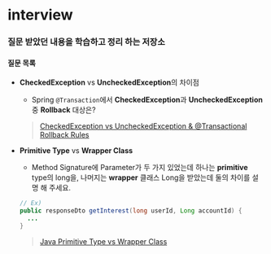 # interview

### 질문 받았던 내용을 학습하고 정리 하는 저장소

#### 질문 목록

- **CheckedException** vs **UncheckedException**의 차이점

  - Spring `@Transaction`에서 **CheckedException**과 **UncheckedException** 중 **Rollback** 대상은?

  > [CheckedException vs UncheckedException & @Transactional Rollback Rules](https://github.com/sedin2/CS-Study/blob/main/Java/checked-exception-vs-unchecked-exception.md)

- **Primitive Type** vs **Wrapper Class**

  - Method Signature에 Parameter가 두 가지 있었는데 하나는 **primitive** type의 long을, 나머지는 **wrapper** 클래스 Long을 받았는데 둘의 차이를 설명 해 주세요.
  ```java
  // Ex)
  public responseDto getInterest(long userId, Long accountId) {
    ...
  }
  ```
  > [Java Primitive Type vs Wrapper Class](https://github.com/sedin2/CS-Study/blob/main/Java/primitive-vs-wrapper.md)